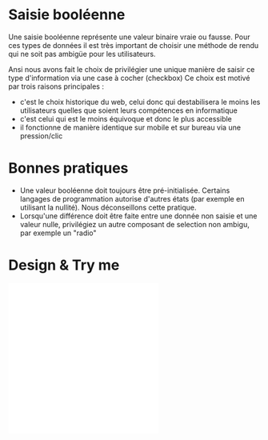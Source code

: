# Saisie booléenne

Une saisie booléenne représente une valeur binaire vraie ou fausse.
Pour ces types de données il est très important de choisir une méthode de rendu qui ne soit pas ambigüe pour les utilisateurs.

Ansi nous avons fait le choix de privilégier une unique manière de saisir ce type d'information via une case à cocher (checkbox)
Ce choix est motivé par trois raisons principales :

- c'est le choix historique du web, celui donc qui destabilisera le moins les utilisateurs quelles que soient leurs compétences en informatique
- c'est celui qui est le moins équivoque et donc le plus accessible
- il fonctionne de manière identique sur mobile et sur bureau via une pression/clic

# Bonnes pratiques

- Une valeur booléenne doit toujours être pré-initialisée. Certains langages de programmation autorise d'autres états (par exemple en utilisant la nullité). Nous déconseillons cette pratique.
- Lorsqu'une différence doit être faite entre une donnée non saisie et une valeur nulle, privilégiez un autre composant de selection non ambigu, par exemple un "radio" 


# Design & Try me

<iframe src="/vertigo-docs/design-system/iframes/molecules/boolean-input.html" height="300px" scrolling="no" style="border:none;" ></iframe>